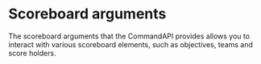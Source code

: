 # Scoreboard arguments

The scoreboard arguments that the CommandAPI provides allows you to interact with various scoreboard elements, such as objectives, teams and score holders.
